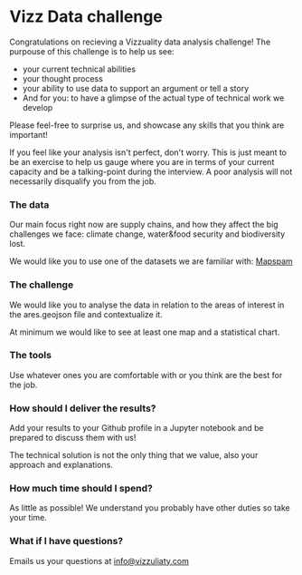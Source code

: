 # Vizz Data challenge

Congratulations on recieving a Vizzuality data analysis challenge!
The purpouse of this challenge is to help us see:
* your current technical abilities
* your thought process
* your ability to use data to support an argument or tell a story
* And for you: to have a glimpse of the actual type of technical work we develop

Please feel-free to surprise us, and showcase any skills that you think are important!

If you feel like your analysis isn't perfect, don't worry. This is just
meant to be an exercise to help us gauge where you are in terms of your current capacity
and be a talking-point during the interview. A poor analysis will not necessarily
disqualify you from the job.

### The data
Our main focus right now are supply chains, and how they affect the big challenges we face: climate change, water&food security and biodiversity lost. 

We would like you to use one of the datasets we are familiar with: [Mapspam](https://www.mapspam.info/data/)

### The challenge

We would like you to analyse the data in relation to the areas of interest in the ares.geojson file and contextualize it.

At minimum we would like to see at least one map and a statistical chart.

### The tools
Use whatever ones you are comfortable with or you think are the best for the job.

### How should I deliver the results?
Add your results to your Github profile in a Jupyter notebook and be prepared to discuss them with us!

The technical solution is not the only thing that we value, also your approach and explanations.

### How much time should I spend?
As little as possible! We understand you probably have other duties so take your time.

### What if I have questions?
Emails us your questions at info@vizzuliaty.com

